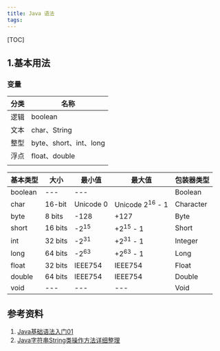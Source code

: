 ```yaml
---
title: Java 语法
tags:
---
```


[TOC]

## 1.基本用法

### 变量

| 分类 | 名称                   |
| ---- | ---------------------- |
| 逻辑 | boolean                |
| 文本 | char、String           |
| 整型 | byte、short、int、long |
| 浮点 | float、double          |
|      |                        |

| 基本类型 | 大小    | 最小值          | 最大值                     | 包装器类型 |
| -------- | ------- | --------------- | -------------------------- | ---------- |
| boolean  | ---     | ---             |                            | Boolean    |
| char     | 16-bit  | Unicode 0       | Unicode 2<sup>16</sup> - 1 | Character  |
| byte     | 8 bits  | -128            | +127                       | Byte       |
| short    | 16 bits | -2<sup>15</sup> | +2<sup>15</sup> - 1        | Short      |
| int      | 32 bits | -2<sup>31</sup> | +2<sup>31</sup> - 1        | Integer    |
| long     | 64 bits | -2<sup>63</sup> | +2<sup>63</sup> - 1        | Long       |
| float    | 32 bits | IEEE754         | IEEE754                    | Float      |
| double   | 64 bits | IEEE754         | IEEE754                    | Double     |
| void     | ---     | ---             | ---                        | Void       |



## 参考资料

1. [Java基础语法入门01](https://www.cnblogs.com/cainiaosansiwu/p/10745962.html)
2. [Java字符串String类操作方法详细整理](https://www.cnblogs.com/huxiuqian/p/10167415.html)

